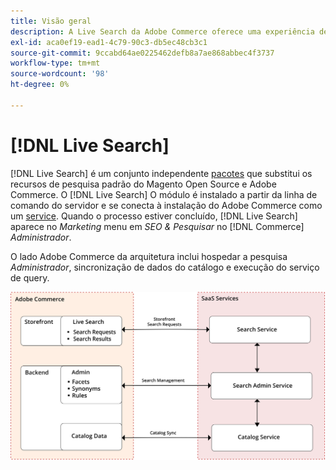 ```yaml
---
title: Visão geral
description: A Live Search da Adobe Commerce oferece uma experiência de pesquisa rápida, superrelevante e intuitiva.
exl-id: aca0ef19-ead1-4c79-90c3-db5ec48cb3c1
source-git-commit: 9ccabd64ae0225462defb8a7ae868abbec4f3737
workflow-type: tm+mt
source-wordcount: '98'
ht-degree: 0%

---
```


# [!DNL Live Search]

[!DNL Live Search] é um conjunto independente [pacotes](#live-search-packages) que substitui os recursos de pesquisa padrão do Magento Open Source e Adobe Commerce. O [!DNL Live Search] O módulo é instalado a partir da linha de comando do servidor e se conecta à instalação do Adobe Commerce como um [service](https://docs.magento.com/user-guide/system/saas.html). Quando o processo estiver concluído, [!DNL Live Search] aparece no *Marketing* menu em *SEO &amp; Pesquisar* no [!DNL Commerce] *Administrador*.

O lado Adobe Commerce da arquitetura inclui hospedar a pesquisa *Administrador*, sincronização de dados do catálogo e execução do serviço de query.

![Diagrama de arquitetura do Live Search](assets/architecture-diagram.svg)

